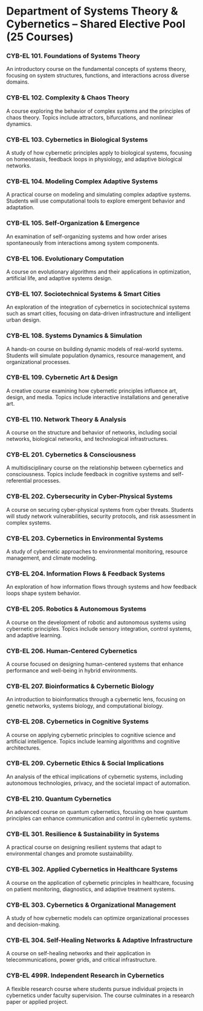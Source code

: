 # Department of Systems Theory & Cybernetics – Shared Elective Pool (25 Courses)

### CYB-EL 101. Foundations of Systems Theory

An introductory course on the fundamental concepts of systems theory, focusing on system structures, functions, and interactions across diverse domains.

### CYB-EL 102. Complexity & Chaos Theory

A course exploring the behavior of complex systems and the principles of chaos theory. Topics include attractors, bifurcations, and nonlinear dynamics.

### CYB-EL 103. Cybernetics in Biological Systems

A study of how cybernetic principles apply to biological systems, focusing on homeostasis, feedback loops in physiology, and adaptive biological networks.

### CYB-EL 104. Modeling Complex Adaptive Systems

A practical course on modeling and simulating complex adaptive systems. Students will use computational tools to explore emergent behavior and adaptation.

### CYB-EL 105. Self-Organization & Emergence

An examination of self-organizing systems and how order arises spontaneously from interactions among system components.

### CYB-EL 106. Evolutionary Computation

A course on evolutionary algorithms and their applications in optimization, artificial life, and adaptive systems design.

### CYB-EL 107. Sociotechnical Systems & Smart Cities

An exploration of the integration of cybernetics in sociotechnical systems such as smart cities, focusing on data-driven infrastructure and intelligent urban design.

### CYB-EL 108. Systems Dynamics & Simulation

A hands-on course on building dynamic models of real-world systems. Students will simulate population dynamics, resource management, and organizational processes.

### CYB-EL 109. Cybernetic Art & Design

A creative course examining how cybernetic principles influence art, design, and media. Topics include interactive installations and generative art.

### CYB-EL 110. Network Theory & Analysis

A course on the structure and behavior of networks, including social networks, biological networks, and technological infrastructures.

### CYB-EL 201. Cybernetics & Consciousness

A multidisciplinary course on the relationship between cybernetics and consciousness. Topics include feedback in cognitive systems and self-referential processes.

### CYB-EL 202. Cybersecurity in Cyber-Physical Systems

A course on securing cyber-physical systems from cyber threats. Students will study network vulnerabilities, security protocols, and risk assessment in complex systems.

### CYB-EL 203. Cybernetics in Environmental Systems

A study of cybernetic approaches to environmental monitoring, resource management, and climate modeling.

### CYB-EL 204. Information Flows & Feedback Systems

An exploration of how information flows through systems and how feedback loops shape system behavior.

### CYB-EL 205. Robotics & Autonomous Systems

A course on the development of robotic and autonomous systems using cybernetic principles. Topics include sensory integration, control systems, and adaptive learning.

### CYB-EL 206. Human-Centered Cybernetics

A course focused on designing human-centered systems that enhance performance and well-being in hybrid environments.

### CYB-EL 207. Bioinformatics & Cybernetic Biology

An introduction to bioinformatics through a cybernetic lens, focusing on genetic networks, systems biology, and computational biology.

### CYB-EL 208. Cybernetics in Cognitive Systems

A course on applying cybernetic principles to cognitive science and artificial intelligence. Topics include learning algorithms and cognitive architectures.

### CYB-EL 209. Cybernetic Ethics & Social Implications

An analysis of the ethical implications of cybernetic systems, including autonomous technologies, privacy, and the societal impact of automation.

### CYB-EL 210. Quantum Cybernetics

An advanced course on quantum cybernetics, focusing on how quantum principles can enhance communication and control in cybernetic systems.

### CYB-EL 301. Resilience & Sustainability in Systems

A practical course on designing resilient systems that adapt to environmental changes and promote sustainability.

### CYB-EL 302. Applied Cybernetics in Healthcare Systems

A course on the application of cybernetic principles in healthcare, focusing on patient monitoring, diagnostics, and adaptive treatment systems.

### CYB-EL 303. Cybernetics & Organizational Management

A study of how cybernetic models can optimize organizational processes and decision-making.

### CYB-EL 304. Self-Healing Networks & Adaptive Infrastructure

A course on self-healing networks and their application in telecommunications, power grids, and critical infrastructure.

### CYB-EL 499R. Independent Research in Cybernetics

A flexible research course where students pursue individual projects in cybernetics under faculty supervision. The course culminates in a research paper or applied project.